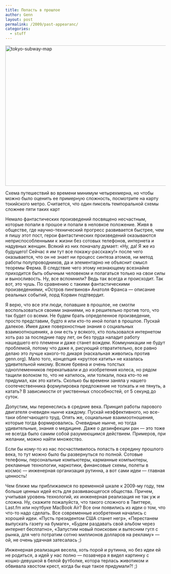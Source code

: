 ```yaml
---
title: Попасть в прошлое
author: Genn
layout: post
permalink: /2009/past-appearanc/
categories:
  - stuff
---
```

<img src="http://mega.genn.org/=^_^=/uploads/2009/07/tokyo-subway-map.jpg" alt="tokyo-subway-map" title="tokyo-subway-map" width="636" height="441" />

<p class="imgdesc">
  Схема путешествий во времени минимум четырехмерна, но чтобы можно было оценить ее примерную сложность, посмотрите на карту токийского метро. Считается, что один пиксель темпоральной схемы сложнее пяти таких карт
</p>

Немало фантастических произведений посвящено несчастным, которые попали в прошое и попали в неловкое положение. Живя в обществе, где научно-технический прогресс развивается быстрее, чем я пишу этот пост, герои фантастических произведений оказываются неприспособленными к жизни без сотовых телефонов, интернета и надувных женщин. Всякий из них поначалу думает: «Ну, да! Я же из будущего! Сейчас я им тут все покажу-расскажу!» после чего оказывается, что он не знает ни процесс синтеза атомов, ни метод работы полупроводников, да и элементарно не объяснит смысл теоремы Ферма. В следствие чего этому незнающему всезнайке приходится быть обычным человеком и полагаться только на свои силы и выносливость. Ну, все вспомнили? Ведь так всегда и происходит. Так вот, это чушь. По сравнению с такими фантастическими произведениями, «Остров пингвинов» Анатоля Франса — описание реальных событий, лорд Корвин подтвердит.<!--more-->

Я верю, что все эти люди, попавшие в прошлое, не смогли воспользоваться своими знаниями, но я решительно против того, что так будет со всеми. Не будем брать определенное произведение, просто представим, будто я или кто-то иной попал в прошлое. Пускай далекое. Имея даже поверхностные знания о социальных взаимоотношениях, а они есть у всякого, кто пользовался интернетом хоть раз за последние пару лет, он без труда наладит работу нашедшего его племени и даже станет вождем. Коммуникации не будут проблемой, потому что даже я, рисующий отвратительно, все равно делаю это лучше какого-то дикаря (наскальная живопись против genn.org). Мало того, концепция «круглое катить» не казалась удивительной никому. Всякие бревна и очень толстых одноплеменников перекатывали и до изобретения колеса, но рядом тащили волоком то, что не катилось, или толкали, пока кто-то не придумал, как это катить. Сколько бы времени заняла у нашего соотечественника формулировка предложение не толкать и не тянуть, а катать? В зависимости от умственных способностей, от 5 секунд до суток.

Допустим, мы перенеслись в средние века. Принцип работы парового двигателя очевиден нынче каждому. Пускай неэффективного, но все-таки облегчающего труд. Опять же, социальные взаимоотношения, которые тогда формировались. Очевидные нынче, но тогда удивительные, знания о медицине. Даже о дезинфекции ран — это тоже не всегда было самим собой разумеющимся действием. Примеров, при желании, можно найти множество.

Если бы кому-то из нас посчастливилось попасть в середину прошлого века, то тут можно было бы развернуться по полной. Сотовые телефоны, персональные компьютеры, карманные компьютеры, рекламные технологии, наркотики, финансовые схемы, полеты в космос — инженерная организация рутинна, а вот сами идеи — главная ценность!

Чем ближе мы приближаемся по временной шкале к 2009-му году, тем больше ценных идей есть для развивающегося общества. Причем, учитывая уровень технологий, их инженерная реализация не так уж и сложна. Ну, скажите пожалуйста, что такого сложного в Твиттере, Last.fm или ноутбуке MacBook Air? Все они появились из идеи о том, что что-то надо сделать. Все современные изобретения начались с хорошей идеи. «Пусть президентом США станет негр», «Перестанем выпускать газету на бумаге», «Будем раздавать свой альбом через интернет бесплатно», «Запустим новый поисковик и вытесним гугл с рынка, для чего потратим сотню миллионов долларов на рекламу» — ой, не очень удачная затесалась ;)

Инженерная реализация весела, хоть порой и рутинна, но без идеи ей не родиться, а идей у нас полно — позавчера я видел картинку с кошко-девушкой в белой футболке, котора терлась животиком и обвивала хвостом крест, когда бы еще такое придумали?! ;)